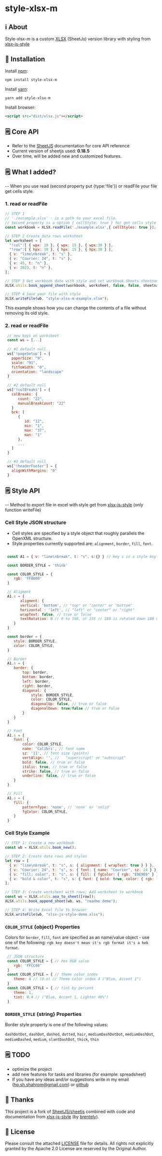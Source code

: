 # style-xlsx-m

## ℹ️ About

Style-xlsx-m is a custom [XLSX](https://www.npmjs.com/package/xlsx) (SheetJs) version library with styling from [xlsx-js-style](https://www.npmjs.com/package/xlsx-js-style)


## 🔌 Installation

Install [npm](https://www.npmjs.org/package/style-xlsx-m):

```sh
npm install style-xlsx-m
```

Install [yarn](https://www.npmjs.org/package/style-xlsx-m):

```sh
yarn add style-xlsx-m
```

Install browser:

```html
<script src="dist/xlsx.js"></script>
```

## 🗒 Core API

-   Refer to the [SheetJS](https://sheetjs.com/) documentation for core API reference
-   Current version of sheetjs used: **0.18.5**
-   Over time, will be added new and customized features.


## 🗒 What I added?
-- When you use read (second property put {type:'file'}) or readFile your file get cells style.

### 1. read or readFile

```js
// STEP 1 
// './excample.xlsx' - is a path to your excel file.
// Second property is a option { cellStyle: true } for get cells style (but now can't get in xls format).
const workbook = XLSX.readFile('./example.xlsx',{ cellStyles: true });

// STEP 2 Create data rows worksheet 
let worksheet = [
  "!col":[ { wpx: 10 }, { wpx: 15 }, { wpx:30 } ],
  "!row":[ { hpx: 10 }, { hpx: 15 }, { hpx:30 } ],
  { v: "line\nbreak", t: "s" },
  { v: "Courier: 24", t: "s" },
  { v: 45, t: "n" },
  { v: 2023, t: "n" },
];

// STEP 3 Get workbook data with style and set workbook.Sheets.sheetname to worksheet
XLSX.utils.book_append_sheet(workbook, worksheet, false, false, sheetname);

// STEP 4 Save your file with style
XLSX.writeFile(wb, "style-xlsx-m-example.xlsm");
```
 This example shows how you can change the contents of a file without removing its old style.

### 2. read or readFile

```js
 // new keys on worksheet
 const ws = [...]
 
 // #1 default null
 ws['!pageSetup'] = { 
   paperSize: "9",
   scale: "91",
   fitToWidth: "0",
   orientation: "landscape"
 }
 
 // #2 default null
 ws['!colBreaks'] = { 
   colBreaks: {
      count: "22", 
      manualBreakCount: "22"
   }
   brk: [
      {
         id: "12", 
         min: "1", 
         max: "37", 
         man: "1"
      },
      ...
   ]
 }

 // #3 default null
 ws['!headerFooter'] = {
   alignWithMargins: "0"
 }
```

## 🗒 Style API
-- Method to export file in excel with style get from [xlsx-js-style](https://www.npmjs.com/package/xlsx-js-style) (only function writeFile)


### Cell Style JSON structure

-   Cell styles are specified by a style object that roughly parallels the OpenXML structure.
-   Style properties currently supported are: `alignment`, `border`, `fill`, `font`.


```js

 const A1 = { v: "line\nbreak", t: "s", s:{} } // key s is a style key for your cell

 const BORDER_STYLE = 'think'

 const COLOR_STYLE = {
    rgb: 'FF0000'
 }

 // Aligment
 A1.s = {
       aligment: {
       vertical: 'bottom', // "top" or "center" or "bottom"
       horizontal : 'left', // "left" or "center" or "right"
       wrapText: false, // true or false
       textRotation: 0 // 0 to 180, or 255 // 180 is rotated down 180 degrees, 255 is special, aligned vertically
    }
 }

 const border = { 
    style: BORDER_STYLE, 
    color: COLOR_STYLE,
 }

 // Border
 A1.s = {
    border: {
        top: border, 
        bottom: border,
        left: border,
        right: border,
        diagonal: { 
            style: BORDER_STYLE, 
            color: COLOR_STYLE, 
            diagonalUp: false, // true or false
            diagonalDown: true/false // true or false
        }
    }
 }

 // Font
 A1.s = {
    font: {
        color: COLOR_STYLE,
        name: 'Calibri', // font name
        sz: '11', // font size (points)
        vertAlign: '', //  	"superscript" or "subscript"
        bold: false, // true or false
        italic: true, // true or false
        strike: false, // true or false
        underline: false, // true or false
    }
 }

 // Fill 
 A1.s = {
    fill: {
        patternType: 'none', // 'none' or 'solid'
        fgColor: COLOR_STYLE,
    }
 }

```


### Cell Style Example

```js
// STEP 1: Create a new workbook
const wb = XLSX.utils.book_new();

// STEP 2: Create data rows and styles
let row = [
  { v: "line\nbreak", t: "s", s: { alignment: { wrapText: true } } },
  { v: "Courier: 24", t: "s", s: { font: { name: "Courier", sz: 24 } } },
  { v: "fill: color", t: "s", s: { fill: { fgColor: { rgb: "E9E9E9" } } } },
  { v: "bold & color", t: "s", s: { font: { bold: true, color: { rgb: "FF0000" } } } },
];

// STEP 3: Create worksheet with rows; Add worksheet to workbook
const ws = XLSX.utils.aoa_to_sheet([row]);
XLSX.utils.book_append_sheet(wb, ws, "readme demo");

// STEP 4: Write Excel file to browser
XLSX.writeFile(wb, "xlsx-js-style-demo.xlsx");
```
<!-- | Style Prop  | Sub Prop       | Default     | Description/Values                                                                                |
| :---------- | :------------- | :---------- | ------------------------------------------------------------------------------------------------- |
| `alignment` | `vertical`     | `bottom`    | `"top"` or `"center"` or `"bottom"`                                                               |
|             | `horizontal`   | `left`      | `"left"` or `"center"` or `"right"`                                                               |
|             | `wrapText`     | `false`     | `true` or `false`                                                                                 |
|             | `textRotation` | `0`         | `0` to `180`, or `255` // `180` is rotated down 180 degrees, `255` is special, aligned vertically |
| `border`    | `top`          |             | `{ style: BORDER_STYLE, color: COLOR_STYLE }`                                                     |
|             | `bottom`       |             | `{ style: BORDER_STYLE, color: COLOR_STYLE }`                                                     |
|             | `left`         |             | `{ style: BORDER_STYLE, color: COLOR_STYLE }`                                                     |
|             | `right`        |             | `{ style: BORDER_STYLE, color: COLOR_STYLE }`                                                     |
|             | `diagonal`     |             | `{ style: BORDER_STYLE, color: COLOR_STYLE, diagonalUp: true/false, diagonalDown: true/false }`   |
| `fill`      | `patternType`  | `"none"`    | `"solid"` or `"none"`                                                                             |
|             | `fgColor`      |             | foreground color: see `COLOR_STYLE`                                                               |
|             | `bgColor`      |             | background color: see `COLOR_STYLE`                                                               |
| `font`      | `bold`         | `false`     | font bold `true` or `false`                                                                       |
|             | `color`        |             | font color `COLOR_STYLE`                                                                          |
|             | `italic`       | `false`     | font italic `true` or `false`                                                                     |
|             | `name`         | `"Calibri"` | font name                                                                                         |
|             | `strike`       | `false`     | font strikethrough `true` or `false`                                                              |
|             | `sz`           | `"11"`      | font size (points)                                                                                |
|             | `underline`    | `false`     | font underline `true` or `false`                                                                  |
|             | `vertAlign`    |             | `"superscript"` or `"subscript"`                                                                  |
| `numFmt`    |                | `0`         | Ex: `"0"` // integer index to built in formats, see StyleBuilder.SSF property                     |
|             |                |             | Ex: `"0.00%"` // string matching a built-in format, see StyleBuilder.SSF                          |
|             |                |             | Ex: `"0.0%"` // string specifying a custom format                                                 |
|             |                |             | Ex: `"0.00%;\\(0.00%\\);\\-;@"` // string specifying a custom format, escaping special characters |
|             |                |             | Ex: `"m/dd/yy"` // string a date format using Excel's format notation                             | -->


### `COLOR_STYLE` {object} Properties

Colors for `border`, `fill`, `font` are specified as an name/value object - use one of the following:
`rgb key doesn't mean it's rgb format it's a hek format`.

```js
 // JSON structure
 const COLOR_STYLE = { // hex RGB value 
    rgb: 'FFCC00'
 }
 const COLOR_STYLE = { // theme color index
    theme: 4 // (0-n) // Theme color index 4 ("Blue, Accent 1")
 }
 const COLOR_STYLE = { // tint by percent
    theme: 1, 
    tint: 0.4 // ("Blue, Accent 1, Lighter 40%")
 } 
```
<!-- | Color Prop | Description       | Example                                                         |
| :--------- | ----------------- | --------------------------------------------------------------- |
| `rgb`      | hex RGB value     | `{rgb: "FFCC00"}`                                               |
| `theme`    | theme color index | `{theme: 4}` // (0-n) // Theme color index 4 ("Blue, Accent 1") |
| `tint`     | tint by percent   | `{theme: 1, tint: 0.4}` // ("Blue, Accent 1, Lighter 40%")      | -->


### `BORDER_STYLE` {string} Properties

Border style property is one of the following values:

`dashDotDot`, `dashDot`, `dashed`, `dotted`, `hair`, `mediumDashDotDot`, `mediumDashDot`, `mediumDashed`, `medium`, `slantDashDot`, `thick`, `thin`


## 🗒 TODO
- optimize the project
- add new features for tasks and libraries (for example: spreadsheet)
- If you have any ideas and/or suggestions write in my email (hp.sh.shahrom@gmail.com) or [github](https://github.com/MOR8T)

## 🙏 Thanks

This project is a fork of [SheetJS/sheetjs](https://github.com/sheetjs/sheetjs) combined with code and documentation from
[xlsx-js-style](https://www.npmjs.com/package/xlsx-js-style) (by [brentely](https://www.npmjs.com/~brentely)).


## 🔖 License

Please consult the attached [LICENSE](https://github.com/MOR8T/STYLE-XSLX-M/blob/main/LICENSE) file for details. All rights not explicitly
granted by the Apache 2.0 License are reserved by the Original Author.